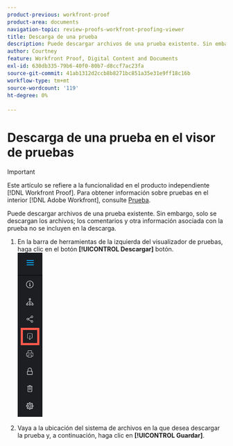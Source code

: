 ```yaml
---
product-previous: workfront-proof
product-area: documents
navigation-topic: review-proofs-workfront-proofing-viewer
title: Descarga de una prueba
description: Puede descargar archivos de una prueba existente. Sin embargo, solo se descargan los archivos; los comentarios y otra información asociada con la prueba no se incluyen en la descarga.
author: Courtney
feature: Workfront Proof, Digital Content and Documents
exl-id: 630db335-79b6-40f0-80b7-d8ccf7ac23fa
source-git-commit: 41ab1312d2ccb8b8271bc851a35e31e9ff18c16b
workflow-type: tm+mt
source-wordcount: '119'
ht-degree: 0%

---
```


# Descarga de una prueba en el visor de pruebas

>[!IMPORTANT]
>
>Este artículo se refiere a la funcionalidad en el producto independiente [!DNL Workfront Proof]. Para obtener información sobre pruebas en el interior [!DNL Adobe Workfront], consulte [Prueba](../../../review-and-approve-work/proofing/proofing.md).

Puede descargar archivos de una prueba existente. Sin embargo, solo se descargan los archivos; los comentarios y otra información asociada con la prueba no se incluyen en la descarga.

1. En la barra de herramientas de la izquierda del visualizador de pruebas, haga clic en el botón **[!UICONTROL Descargar]** botón.\
   ![Proofing_Viewer_toolbar_button_-_Download.png](assets/proofing-viewer-toolbar-button---download.png)

1. Vaya a la ubicación del sistema de archivos en la que desea descargar la prueba y, a continuación, haga clic en **[!UICONTROL Guardar]**.
